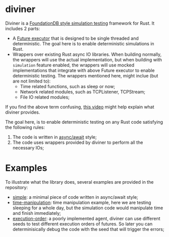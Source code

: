 # diviner

Diviner is a [FoundationDB style simulation testing](https://apple.github.io/foundationdb/testing.html) framework for Rust. It includes 2 parts:

* A [Future executor](https://rust-lang.github.io/async-book/02_execution/04_executor.html) that is designed to be single threaded and deterministic. The goal here is to enable deterministic simulations in Rust.
* Wrappers over existing Rust async IO libraries. When building normally, the wrappers will use the actual implementation, but when building with `simulation` feature enabled, the wrappers will use mocked implementations that integrate with above Future executor to enable deterministic testing. The wrappers mentioned here, might inclue (but are not limited to):
    + Time related functions, such as sleep or now;
    + Network related modules, such as TCPListener, TCPStream;
    + File IO related modules;

If you find the above term confusing, [this video](https://www.youtube.com/watch?v=4fFDFbi3toc) might help explain what diviner provides.

The goal here, is to enable deterministic testing on any Rust code satisfying the following rules:

1. The code is written in [async/await](https://rust-lang.github.io/async-book/01_getting_started/04_async_await_primer.html) style;
2. The code uses wrappers provided by diviner to perform all the necessary IOs;

# Examples

To illustrate what the library does, several examples are provided in the repository:

* [simple](https://github.com/xxuejie/diviner/blob/f368ad6fe1cb367ef65ed21f6f220a367328c184/examples/simple.rs): a minimal piece of code written in async/await style;
* [time-manipulation](https://github.com/xxuejie/diviner/blob/f368ad6fe1cb367ef65ed21f6f220a367328c184/examples/time-manipulation.rs): time manipulation example, here we are testing sleeping for a whole day, but the simulation code would manipulate time and finish immediately;
* [execution-order](https://github.com/xxuejie/diviner/blob/f368ad6fe1cb367ef65ed21f6f220a367328c184/examples/execution-order.rs): a poorly implemented agent, diviner can use different seeds to test different execution orders of futures. So later you can determinisically debug the code with the seed that will trigger the errors;
